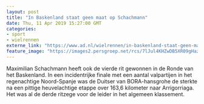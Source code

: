 ```yaml
---
layout: post
title: "In Baskenland staat geen maat op Schachmann"
date: Thu, 11 Apr 2019 15:27:00 GMT
categories: 
- sport 
- wielrennen 
externe_link: "https://www.ad.nl/wielrennen/in-baskenland-staat-geen-maat-op-schachmann~a1ca5982/"
feature_image: "https://images2.persgroep.net/rcs/7lJul4KHZwDB5XR09gHazMaefac/diocontent/145257581/_fitwidth/400/?appId=21791a8992982cd8da851550a453bd7f&quality=0.7"
---
```


Maximilian Schachmann heeft ook de vierde rit gewonnen in de Ronde van het Baskenland. In een incidentrijke finale met een aantal valpartijen in het regenachtige Noord-Spanje was de Duitser van BORA-hansgrohe de sterkte na een pittige heuvelachtige etappe over 163,6 kilometer naar Arrigorriaga. Het was al de derde ritzege voor de leider in het algemeen klassement.
